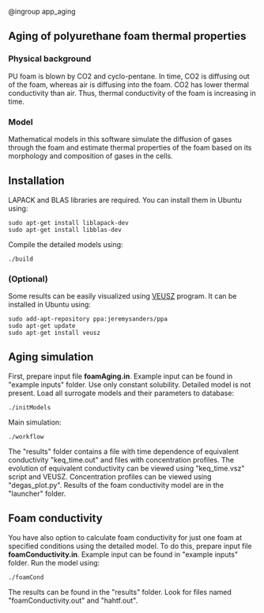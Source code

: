 @ingroup app_aging

## Aging of polyurethane foam thermal properties
### Physical background
PU foam is blown by CO2 and cyclo-pentane. In time, CO2 is diffusing out of the foam, whereas air is diffusing into the foam. CO2 has lower thermal conductivity than air. Thus, thermal conductivity of the foam is increasing in time.

### Model
Mathematical models in this software simulate the diffusion of gases through the foam and estimate thermal properties of the foam based on its morphology and composition of gases in the cells.

## Installation
LAPACK and BLAS libraries are required. You can install them in Ubuntu using:
```
sudo apt-get install liblapack-dev
sudo apt-get install libblas-dev
```
Compile the detailed models using:
```
./build
```

### (Optional)
Some results can be easily visualized using [VEUSZ](http://home.gna.org/veusz/) program. It can be installed in Ubuntu using:
```
sudo add-apt-repository ppa:jeremysanders/ppa
sudo apt-get update
sudo apt-get install veusz
```

## Aging simulation
First, prepare input file **foamAging.in**. Example input can be found in "example inputs" folder. Use only constant solubility. Detailed model is not present. Load all surrogate models and their parameters to database:
```
./initModels
```
Main simulation:
```
./workflow
```
The "results" folder contains a file with time dependence of equivalent conductivity "keq_time.out" and files with concentration profiles. The evolution of equivalent conductivity can be viewed using "keq_time.vsz" script and VEUSZ. Concentration profiles can be viewed using "degas_plot.py". Results of the foam conductivity model are in the "launcher" folder.

## Foam conductivity
You have also option to calculate foam conductivity for just one foam at specified conditions using the detailed model. To do this, prepare input file **foamConductivity.in**. Example input can be found in "example inputs" folder. Run the model using:
```
./foamCond
```
The results can be found in the "results" folder. Look for files named "foamConductivity.out" and "hahtf.out".
